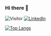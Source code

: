 ### Hi there 👋

<!--
**romanpalenik/romanpalenik** is a ✨ _special_ ✨ repository because its `README.md` (this file) appears on your GitHub profile.

Here are some ideas to get you started:

- 🔭 I’m currently working on ...
- 🌱 I’m currently learning ...
- 👯 I’m looking to collaborate on ...
- 🤔 I’m looking for help with ...
- 💬 Ask me about ...
- 📫 How to reach me: ...
- 😄 Pronouns: ...
- ⚡ Fun fact: ...
-->

![Visitor]("https://visitor-badge.laobi.icu/badge?page_id=romanpalenik.romanpalenik") <a href="https://www.linkedin.com/in/roman-p%C3%A1len%C3%ADk-8b9126232/">![LinkedIn](https://img.shields.io/badge/LinkedIn-0077B5?style=for-the-badge&logo=linkedin&logoColor=white)</a>

[![Top Langs](https://github-readme-stats.vercel.app/api/top-langs/?username=romanpalenik&layout=compact)](https://github.com/anuraghazra/github-readme-stats)
